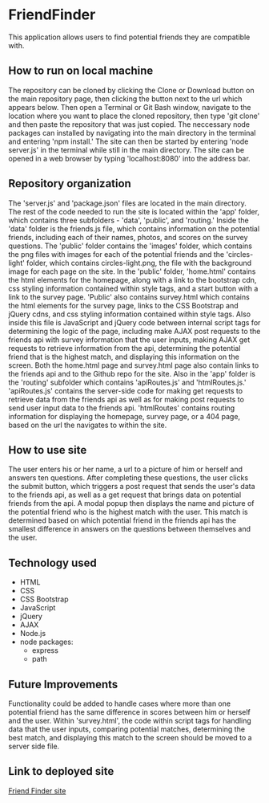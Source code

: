# FriendFinder

This application allows users to find potential friends they are compatible with. 

## How to run on local machine
The repository can be cloned by clicking the Clone or Download button on the main repository page, then clicking the button next to the url which appears below. Then open a Terminal or Git Bash window, navigate to the location where you want to place the cloned repository, then type 'git clone' and then paste the repository that was just copied. The neccessary node packages can installed by navigating into the main directory in the terminal and entering 'npm install.' The site can then be started by entering 'node server.js' in the terminal while still in the main directory. The site can be opened in a web browser by typing 'localhost:8080' into the address bar.  

## Repository organization
 The 'server.js' and 'package.json' files are located in the main directory. The rest of the code needed to run the site is located within the 'app' folder, which contains three subfolders - 'data', 'public', and 'routing.' Inside the 'data' folder is the friends.js file, which contains information on the potential friends, including each of their names, photos, and scores on the survey questions. 
The 'public' folder contains the 'images' folder, which contains the png files with images for each of the potential friends and the 'circles-light' folder, which contains circles-light.png, the file with the background image for each page on the site. In the 'public' folder, 'home.html' contains the html elements for the homepage, along with a link to the bootstrap cdn, css styling information contained within style tags, and a start button with a link to the survey page. 'Public' also contains survey.html which contains the html elements for the survey page, links to the CSS Bootstrap and jQuery cdns, and css styling information contained within style tags. Also inside this file is JavaScript and jQuery code between internal script tags for determining the logic of the page, including make AJAX post requests to the friends api with survey information that the user inputs, making AJAX get requests to retrieve information from the api, determining the potential friend that is the highest match, and displaying this information on the screen. Both the home.html page and survey.html page also contain links to the friends api and to the Github repo for the site.
Also in the 'app' folder is the 'routing' subfolder which contains 'apiRoutes.js' and 'htmlRoutes.js.' 'apiRoutes.js' contains the server-side code for making get requests to retrieve data from the friends api as well as for making post requests to send user input data to the friends api. 'htmlRoutes' contains routing information for displaying the homepage, survey page, or a 404 page, based on the url the navigates to within the site. 

## How to use site
The user enters his or her name, a url to a picture of him or herself and answers ten questions. After completing these questions, the user clicks the submit button, which triggers a post request that sends the user's data to the friends api, as well as a get request that brings data on potential friends from the api. A modal popup then displays the name and picture of the potential friend who is the highest match with the user. This match is determined based on which potential friend in the friends api has the smallest difference in answers on the questions between themselves and the user.

## Technology used

* HTML 
* CSS
* CSS Bootstrap
* JavaScript
* jQuery
* AJAX
* Node.js
* node packages:
    * express
    * path

## Future Improvements
Functionality could be added to handle cases where more than one potential friend has the same difference in scores between him or herself and the user. Within 'survey.html', the code within script tags for handling data that the user inputs, comparing potential matches, determining the best match, and displaying this match to the screen should be moved to a server side file.

## Link to deployed site
<a href = "https://desolate-garden-58915.herokuapp.com/">Friend Finder site</a> 
